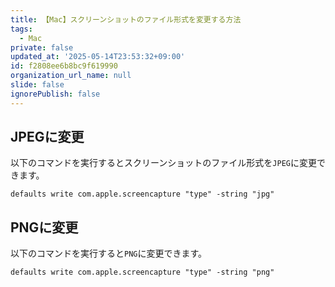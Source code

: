 ```yaml
---
title: 【Mac】スクリーンショットのファイル形式を変更する方法
tags:
  - Mac
private: false
updated_at: '2025-05-14T23:53:32+09:00'
id: f2808ee6b8bc9f619990
organization_url_name: null
slide: false
ignorePublish: false
---
```


## JPEGに変更

以下のコマンドを実行するとスクリーンショットのファイル形式を`JPEG`に変更できます。

```terminal
defaults write com.apple.screencapture "type" -string "jpg"
```

## PNGに変更

以下のコマンドを実行すると`PNG`に変更できます。

```terminal
defaults write com.apple.screencapture "type" -string "png"
```
